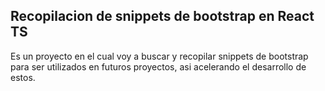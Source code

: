 ## Recopilacion de snippets de bootstrap en React TS

Es un proyecto en el cual voy a buscar y recopilar snippets de bootstrap para ser utilizados en futuros proyectos, asi acelerando el desarrollo de estos.
